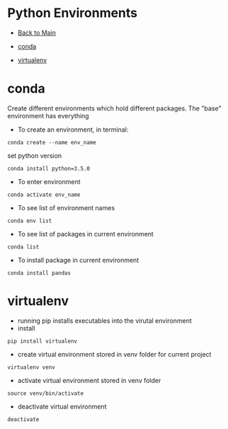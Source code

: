 # Python Environments
- [Back to Main](README.md)

- [conda](#conda)
- [virtualenv](#virtualenv)

# conda
Create different environments which hold different packages. The "base" environment has everything

- To create an environment, in terminal:
```
conda create --name env_name
```
set python version
```
conda install python=3.5.0
```

- To enter environment
```
conda activate env_name
```

- To see list of environment names
```
conda env list
```

- To see list of packages in current environment
```
conda list
```

- To install package in current environment
```
conda install pandas
```

# virtualenv
- running pip installs executables into the virutal environment 
- install
```
pip install virtualenv
```
- create virtual environment stored in venv folder for current project
```
virtualenv venv
```
- activate virtual environment stored in venv folder
```
source venv/bin/activate
```
- deactivate virtual environment
```
deactivate
```